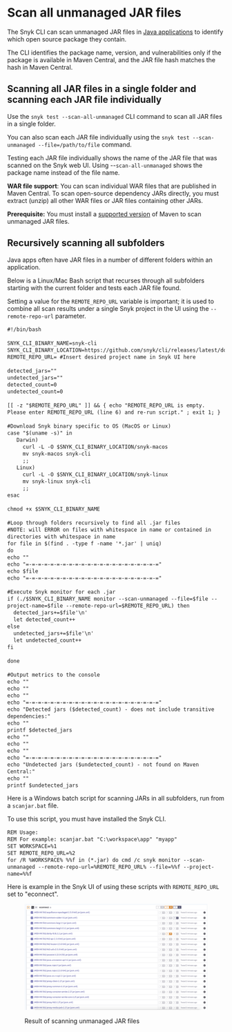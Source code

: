 # Scan all unmanaged JAR files

The Snyk CLI can scan unmanaged JAR files in [Java applications](../../scan-application-code/snyk-open-source/snyk-open-source-supported-languages-and-package-managers/snyk-for-java-gradle-maven.md) to identify which open source package they contain.

The CLI identifies the package name, version, and vulnerabilities only if the package is available in Maven Central, and the JAR file hash matches the hash in Maven Central.

## Scanning all JAR files in a single folder and scanning each JAR file individually

Use the `snyk test --scan-all-unmanaged` CLI command to scan all JAR files in a single folder.

You can also scan each JAR file individually using the `snyk test --scan-unmanaged --file=/path/to/file` command.

Testing each JAR file individually shows the name of the JAR file that was scanned on the Snyk web UI. Using --`scan-all-unmanaged` shows the package name instead of the file name.

**WAR file support**: You can scan individual WAR files that are published in Maven Central. To scan open-source dependency JARs directly, you must extract (unzip) all other WAR files or JAR files containing other JARs.

**Prerequisite:** You must install a [supported version](../../scan-application-code/snyk-open-source/snyk-open-source-supported-languages-and-package-managers/snyk-for-java-gradle-maven.md#supported-versions) of Maven to scan unmanaged JAR files.

## Recursively scanning all subfolders

Java apps often have JAR files in a number of different folders within an application.

Below is a Linux/Mac Bash script that recurses through all subfolders starting with the current folder and tests each JAR file found.

Setting a value for the `REMOTE_REPO_URL` variable is important; it is used to combine all scan results under a single Snyk project in the UI using the `--remote-repo-url` parameter.

```
#!/bin/bash

SNYK_CLI_BINARY_NAME=snyk-cli
SNYK_CLI_BINARY_LOCATION=https://github.com/snyk/cli/releases/latest/download/
REMOTE_REPO_URL= #Insert desired project name in Snyk UI here

detected_jars=""
undetected_jars=""
detected_count=0
undetected_count=0

[[ -z "$REMOTE_REPO_URL" ]] && { echo "REMOTE_REPO_URL is empty. Please enter REMOTE_REPO_URL (line 6) and re-run script." ; exit 1; }

#Download Snyk binary specific to OS (MacOS or Linux)
case "$(uname -s)" in
   Darwin)
     curl -L -O $SNYK_CLI_BINARY_LOCATION/snyk-macos
     mv snyk-macos snyk-cli
     ;;
   Linux)
     curl -L -O $SNYK_CLI_BINARY_LOCATION/snyk-linux
     mv snyk-linux snyk-cli
     ;;
esac

chmod +x $SNYK_CLI_BINARY_NAME

#Loop through folders recursively to find all .jar files
#NOTE: will ERROR on files with whitespace in name or contained in directories with whitespace in name
for file in $(find . -type f -name '*.jar' | uniq)
do
echo ""
echo "=-=-=-=-=-=-=-=-=-=-=-=-=-=-=-=-=-=-=-=-=-="    
echo $file
echo "=-=-=-=-=-=-=-=-=-=-=-=-=-=-=-=-=-=-=-=-=-=" 

#Execute Snyk monitor for each .jar
if (./$SNYK_CLI_BINARY_NAME monitor --scan-unmanaged --file=$file --project-name=$file --remote-repo-url=$REMOTE_REPO_URL) then
  detected_jars+=$file'\n'
  let detected_count++
else
  undetected_jars+=$file'\n'
  let undetected_count++
fi

done

#Output metrics to the console
echo ""
echo ""
echo ""
echo "=-=-=-=-=-=-=-=-=-=-=-=-=-=-=-=-=-=-=-=-=-=" 
echo "Detected jars ($detected_count) - does not include transitive dependencies:"
echo ""
printf $detected_jars
echo ""
echo ""
echo ""
echo "=-=-=-=-=-=-=-=-=-=-=-=-=-=-=-=-=-=-=-=-=-=" 
echo "Undetected jars ($undetected_count) - not found on Maven Central:"
echo ""
printf $undetected_jars
```

Here is a Windows batch script for scanning JARs in all subfolders, run from a `scanjar.bat` file.

To use this script, you must have installed the Snyk CLI.

```batch
REM Usage:    
REM For example: scanjar.bat "C:\workspace\app" "myapp" 
SET WORKSPACE=%1 
SET REMOTE_REPO_URL=%2 
for /R %WORKSPACE% %%f in (*.jar) do cmd /c snyk monitor --scan-unmanaged --remote-repo-url=%REMOTE_REPO_URL% --file=%%f --project-name=%%f
```

Here is example in the Snyk UI of using these scripts with `REMOTE_REPO_URL` set to "econnect".

<figure><img src="../../.gitbook/assets/untitled (1) (1) (1) (1).png" alt="Result of scanning unmanaged JAR files"><figcaption><p>Result of scanning unmanaged JAR files</p></figcaption></figure>
